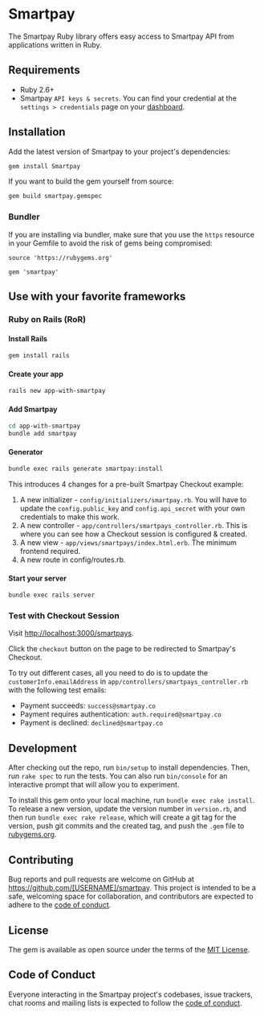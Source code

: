 # Smartpay

The Smartpay Ruby library offers easy access to Smartpay API from applications written in Ruby.

## Requirements

- Ruby 2.6+
- Smartpay `API keys & secrets`. You can find your credential at the `settings > credentials` page on your [dashboard](https://dashboard.smartpay.co/settings/credentials).

## Installation

Add the latest version of Smartpay to your project's dependencies:

```sh
gem install Smartpay
```

If you want to build the gem yourself from source:

```sh
gem build smartpay.gemspec
```

### Bundler

If you are installing via bundler, make sure that you use the `https` resource in your Gemfile to avoid the risk of gems being compromised:

```
source 'https://rubygems.org'

gem 'smartpay'
```

## Use with your favorite frameworks

### Ruby on Rails (RoR)

#### Install Rails

```sh
gem install rails
```

#### Create your app

```sh
rails new app-with-smartpay
```

#### Add Smartpay

```sh
cd app-with-smartpay
bundle add smartpay
```

#### Generator

```sh
bundle exec rails generate smartpay:install
```

This introduces 4 changes for a pre-built Smartpay Checkout example:

1. A new initializer - `config/initializers/smartpay.rb`. You will have to update the `config.public_key` and `config.api_secret` with your own credentials to make this work.
2. A new controller - `app/controllers/smartpays_controller.rb`. This is where you can see how a Checkout session is configured & created.
3. A new view - `app/views/smartpays/index.html.erb`. The minimum frontend required.
4. A new route in config/routes.rb.

#### Start your server

```sh
bundle exec rails server
```

### Test with Checkout Session

Visit [http://localhost:3000/smartpays](http://localhost:3000/smartpays).

Click the `checkout` button on the page to be redirected to Smartpay's Checkout.

To try out different cases, all you need to do is to update the `customerInfo.emailAddress` in `app/controllers/smartpays_controller.rb` with the following test emails:

- Payment succeeds: `success@smartpay.co`
- Payment requires authentication: `auth.required@smartpay.co`
- Payment is declined: `declined@smartpay.co`

## Development

After checking out the repo, run `bin/setup` to install dependencies. Then, run `rake spec` to run the tests. You can also run `bin/console` for an interactive prompt that will allow you to experiment.

To install this gem onto your local machine, run `bundle exec rake install`. To release a new version, update the version number in `version.rb`, and then run `bundle exec rake release`, which will create a git tag for the version, push git commits and the created tag, and push the `.gem` file to [rubygems.org](https://rubygems.org).

## Contributing

Bug reports and pull requests are welcome on GitHub at https://github.com/[USERNAME]/smartpay. This project is intended to be a safe, welcoming space for collaboration, and contributors are expected to adhere to the [code of conduct](https://github.com/[USERNAME]/smartpay/blob/master/CODE_OF_CONDUCT.md).

## License

The gem is available as open source under the terms of the [MIT License](https://opensource.org/licenses/MIT).

## Code of Conduct

Everyone interacting in the Smartpay project's codebases, issue trackers, chat rooms and mailing lists is expected to follow the [code of conduct](https://github.com/[USERNAME]/smartpay/blob/master/CODE_OF_CONDUCT.md).
